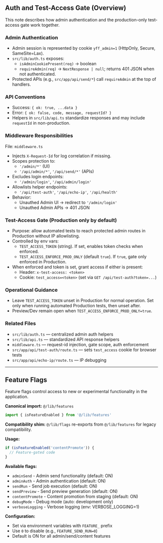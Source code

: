 ## Auth and Test-Access Gate (Overview)

This note describes how admin authentication and the production-only test-access gate work together.

### Admin Authentication

- Admin session is represented by cookie `yff_admin=1` (HttpOnly, Secure, SameSite=Lax).
- `src/lib/auth.ts` exposes:
  - `isAdminCookiePresent(req)` → boolean
  - `requireAdmin(req)` → `NextResponse | null`; returns 401 JSON when not authenticated.
- Protected APIs (e.g., `src/app/api/send/*`) call `requireAdmin` at the top of handlers.

### API Conventions

- Success: `{ ok: true, ...data }`
- Error: `{ ok: false, code, message, requestId? }`
- Helpers in `src/lib/api.ts` standardize responses and may include `requestId` in non-production.

### Middleware Responsibilities

File: `middleware.ts`

- Injects `X-Request-Id` for log correlation if missing.
- Scopes protection to:
  - `'/admin/*'` (UI)
  - `'/api/admin/*'`, `'/api/send/*'` (APIs)
- Excludes login endpoints:
  - `'/admin/login'`, `'/api/admin/login'`
- Allowlists helper endpoints:
  - `'/api/test-auth'`, `'/api/echo-ip'`, `'/api/health'`
- Behavior:
  - Unauthed Admin UI → redirect to `'/admin/login'`
  - Unauthed Admin APIs → 401 JSON

### Test-Access Gate (Production only by default)

- Purpose: allow automated tests to reach protected admin routes in Production without IP allowlisting.
- Controlled by env vars:
  - `TEST_ACCESS_TOKEN` (string). If set, enables token checks when enforced.
  - `TEST_ACCESS_ENFORCE_PROD_ONLY` (default `true`). If `true`, gate only enforced in Production.
- When enforced and token is set, grant access if either is present:
  - Header: `x-test-access: <token>`
  - Cookie: `test_access=<token>` (set via `GET /api/test-auth?token=...`)

### Operational Guidance

- Leave `TEST_ACCESS_TOKEN` unset in Production for normal operation. Set only when running automated Production tests, then unset after.
- Preview/Dev remain open when `TEST_ACCESS_ENFORCE_PROD_ONLY=true`.

### Related Files

- `src/lib/auth.ts` — centralized admin auth helpers
- `src/lib/api.ts` — standardized API response helpers
- `middleware.ts` — request-id injection, gate scope, auth enforcement
- `src/app/api/test-auth/route.ts` — sets `test_access` cookie for browser tests
- `src/app/api/echo-ip/route.ts` — IP debugging

---

## Feature Flags

Feature flags control access to new or experimental functionality in the application.

**Canonical import:** `@/lib/features`
```typescript
import { isFeatureEnabled } from '@/lib/features'
```

**Compatibility shim:** `@/lib/flags` re-exports from `@/lib/features` for legacy compatibility.

**Usage:**
```typescript
if (isFeatureEnabled('contentPromote')) {
  // Feature-gated code
}
```

**Available flags:**
- `adminSend` - Admin send functionality (default: ON)
- `adminAuth` - Admin authentication (default: ON)
- `sendRun` - Send job execution (default: ON)
- `sendPreview` - Send preview generation (default: ON)
- `contentPromote` - Content promotion from staging (default: ON)
- `debugMode` - Debug mode (auto: development only)
- `verboseLogging` - Verbose logging (env: VERBOSE_LOGGING=1)

**Configuration:** 
- Set via environment variables with `FEATURE_` prefix
- Use `0` to disable (e.g., `FEATURE_SEND_RUN=0`)
- Default is ON for all admin/send/content features


